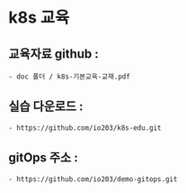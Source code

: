 # k8s 교육

## 교육자료 github :  
    - doc 폴더 / k8s-기본교육-교재.pdf
  
## 실습  다운로드 : 
    - https://github.com/io203/k8s-edu.git
## gitOps 주소 : 
    - https://github.com/io203/demo-gitops.git